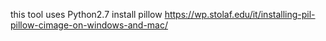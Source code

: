 this tool uses Python2.7
install pillow
https://wp.stolaf.edu/it/installing-pil-pillow-cimage-on-windows-and-mac/
